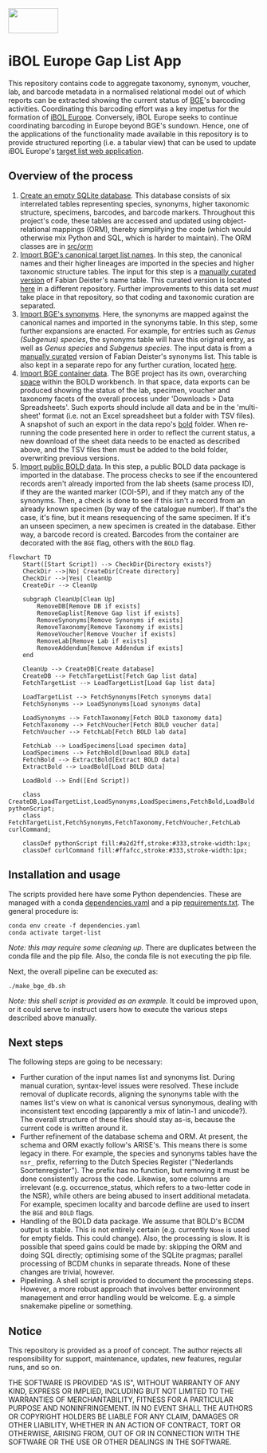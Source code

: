 <img src='https://iboleurope.org/wp-content/uploads/2023/12/cropped-iBOL_eur_logo-white-800x399.png' style='width:100px;height:50px' />

# iBOL Europe Gap List App

This repository contains code to aggregate taxonomy, synonym, voucher, lab, and 
barcode metadata in a normalised relational model out of which reports can be 
extracted showing the current status of [BGE](https://biodiversitygenomics.eu/)'s 
barcoding activities. Coordinating this barcoding effort was a key impetus for the 
formation of [iBOL Europe](https://iboleurope.org/). Conversely, iBOL Europe seeks
to continue coordinating barcoding in Europe beyond BGE's sundown. Hence, one of the
applications of the functionality made available in this repository is to provide
structured reporting (i.e. a tabular view) that can be used to update iBOL Europe's
[target list web application](https://species.iboleurope.org).

## Overview of the process

1. [Create an empty SQLite database](src/util/bge_create_barcode_metadata_db.py).
   This database consists of six interrelated tables representing species, synonyms,
   higher taxonomic structure, specimens, barcodes, and barcode markers. Throughout
   this project's code, these tables are accessed and updated using object-relational
   mappings (ORM), thereby simplifying the code (which would otherwise mix Python and SQL,
   which is harder to maintain). The ORM classes are in [src/orm](src/orm)
2. [Import BGE's canonical target list names](src/util/bge_load_targetlist.py).
   In this step, the canonical names and their higher lineages are imported in the
   species and higher taxonomic structure tables. The input for this step is a 
   [manually curated version](https://github.com/bge-barcoding/gaplist-data/commits/main/data/Gap_list_all_updated.csv) 
   of Fabian Deister's name table. This curated version is located
   [here](https://github.com/bge-barcoding/gaplist-data/blob/main/data/Gap_list_all_updated.csv)
   in a different repository. Further improvements to this data set *must* take place
   in that repository, so that coding and taxonomic curation are separated.
3. [Import BGE's synonyms](src/util/bge_load_synonyms.py). Here, the synonyms are mapped
   against the canonical names and imported in the synonyms table. In this step, some
   further expansions are enacted. For example, for entries such as 
   *Genus (Subgenus) species*, the synonyms table will have this original entry, as well
   as *Genus species* and *Subgenus species*. The input data is from a 
   [manually curated](https://github.com/bge-barcoding/gaplist-data/commits/main/data/all_specs_and_syn.csv)
   version of Fabian Deister's synonyms list. This table is also kept in a separate repo
   for any further curation, located 
   [here](https://github.com/bge-barcoding/gaplist-data/blob/main/data/all_specs_and_syn.csv).
4. [Import BGE container data](src/util/bge_load_specimens.py). The BGE project has its 
   own, overarching [space](https://bench.boldsystems.org/index.php/MAS_Management_DataConsole?codes=BGE) 
   within the BOLD workbench. In that space, data exports can be produced showing the 
   status of the lab, specimen, voucher and taxonomy facets of the overall process under
   'Downloads > Data Spreadsheets'. Such exports should include all data and be in the
   'multi-sheet' format (i.e. not an Excel spreadsheet but a folder with TSV files).
   A snapshot of such an export in the data repo's
   [bold](https://github.com/bge-barcoding/gaplist-data/tree/main/data/bold) folder.
   When re-running the code presented here in order to reflect the current status, 
   a new download of the sheet data needs to be enacted as described above, and the
   TSV files then must be added to the bold folder, overwriting previous versions.
5. [Import public BOLD data](src/util/bge_load_bold.py). In this step, a public BOLD
   data package is imported in the database. The process checks to see if the encountered
   records aren't already imported from the lab sheets (same process ID), if they are the
   wanted marker (COI-5P), and if they match any of the synonyms. Then, a check is done
   to see if this isn't a record from an already known specimen (by way of the catalogue
   number). If that's the case, it's fine, but it means resequencing of the same specimen.
   If it's an unseen specimen, a new specimen is created in the database. Either way,
   a barcode record is created. Barcodes from the container are decorated with the `BGE`
   flag, others with the `BOLD` flag.

```mermaid
flowchart TD
    Start([Start Script]) --> CheckDir{Directory exists?}
    CheckDir -->|No| CreateDir[Create directory]
    CheckDir -->|Yes| CleanUp
    CreateDir --> CleanUp

    subgraph CleanUp[Clean Up]
        RemoveDB[Remove DB if exists]
        RemoveGaplist[Remove Gap list if exists]
        RemoveSynonyms[Remove Synonyms if exists]
        RemoveTaxonomy[Remove Taxonomy if exists]
        RemoveVoucher[Remove Voucher if exists]
        RemoveLab[Remove Lab if exists]
        RemoveAddendum[Remove Addendum if exists]
    end

    CleanUp --> CreateDB[Create database]
    CreateDB --> FetchTargetList[Fetch Gap list data]
    FetchTargetList --> LoadTargetList[Load Gap list data]

    LoadTargetList --> FetchSynonyms[Fetch synonyms data]
    FetchSynonyms --> LoadSynonyms[Load synonyms data]

    LoadSynonyms --> FetchTaxonomy[Fetch BOLD taxonomy data]
    FetchTaxonomy --> FetchVoucher[Fetch BOLD voucher data]
    FetchVoucher --> FetchLab[Fetch BOLD lab data]

    FetchLab --> LoadSpecimens[Load specimen data]
    LoadSpecimens --> FetchBold[Download BOLD data]
    FetchBold --> ExtractBold[Extract BOLD data]
    ExtractBold --> LoadBold[Load BOLD data]

    LoadBold --> End([End Script])

    class CreateDB,LoadTargetList,LoadSynonyms,LoadSpecimens,FetchBold,LoadBold pythonScript;
    class FetchTargetList,FetchSynonyms,FetchTaxonomy,FetchVoucher,FetchLab curlCommand;

    classDef pythonScript fill:#a2d2ff,stroke:#333,stroke-width:1px;
    classDef curlCommand fill:#ffafcc,stroke:#333,stroke-width:1px;
```

## Installation and usage

The scripts provided here have some Python dependencies. These are managed with a 
conda [dependencies.yaml](dependencies.yaml) and a pip 
[requirements.txt](requirements.txt). The general procedure is:

```{bash}
conda env create -f dependencies.yaml
conda activate target-list
```

*Note: this may require some cleaning up.* There are duplicates between the conda file
and the pip file. Also, the conda file is not executing the pip file. 

Next, the overall pipeline can be executed as:

```{bash}
./make_bge_db.sh
```

*Note: this shell script is provided as an example.* It could be improved upon, or it
could serve to instruct users how to execute the various steps described above manually.

## Next steps

The following steps are going to be necessary:

- Further curation of the input names list and synonyms list. During manual curation,
  syntax-level issues were resolved. These include removal of duplicate records, aligning
  the synonyms table with the names list's view on what is canonical versus synonymous,
  dealing with inconsistent text encoding (apparently a mix of latin-1 and unicode?).
  The overall structure of these files should stay as-is, because the current code is
  written around it.
- Further refinement of the database schema and ORM. At present, the schema and ORM
  exactly follow's ARISE's. This means there is some legacy in there. For example,
  the species and synonyms tables have the `nsr_` prefix, referring to the Dutch
  Species Register ("Nederlands Soortenregister"). The prefix has no function, but
  removing it must be done consistently across the code. Likewise, some columns are
  irrelevant (e.g. occurrence_status, which refers to a two-letter code in the NSR),
  while others are being abused to insert additional metadata. For example, specimen
  locality and barcode defline are used to insert the `BGE` and `BOLD` flags.
- Handling of the BOLD data package. We assume that BOLD's BCDM output is stable. This
  is not entirely certain (e.g. currently `None` is used for empty fields. This could
  change). Also, the processing is slow. It is possible that speed gains could be made
  by: skipping the ORM and doing SQL directly; optimising some of the SQLite pragmas;
  parallel processing of BCDM chunks in separate threads. None of these changes are
  trivial, however.
- Pipelining. A shell script is provided to document the processing steps. However, a
  more robust approach that involves better environment management and error handling
  would be welcome. E.g. a simple snakemake pipeline or something.

## Notice

This repository is provided as a proof of concept. The author rejects all responsibility
for support, maintenance, updates, new features, regular runs, and so on.

THE SOFTWARE IS PROVIDED "AS IS", WITHOUT WARRANTY OF ANY KIND, EXPRESS OR
IMPLIED, INCLUDING BUT NOT LIMITED TO THE WARRANTIES OF MERCHANTABILITY,
FITNESS FOR A PARTICULAR PURPOSE AND NONINFRINGEMENT. IN NO EVENT SHALL THE
AUTHORS OR COPYRIGHT HOLDERS BE LIABLE FOR ANY CLAIM, DAMAGES OR OTHER
LIABILITY, WHETHER IN AN ACTION OF CONTRACT, TORT OR OTHERWISE, ARISING FROM,
OUT OF OR IN CONNECTION WITH THE SOFTWARE OR THE USE OR OTHER DEALINGS IN THE
SOFTWARE.
